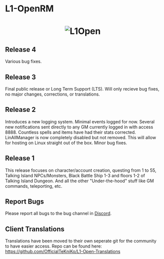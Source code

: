 # L1-OpenRM

<h1 align="center">

![L1Open](https://github.com/OfficialTeKniKo/L1-OpenRM/blob/main/data/img/L1OpenPromoIcon256a.png)

</h1>

## Release 4
Various bug fixes.

## Release 3
Final public release or Long Term Support (LTS). Will only recieve bug fixes, no major changes, corrections, or translations.

## Release 2
Introduces a new logging system. Minimal events logged for now. Several new notifications sent directly to any GM currently logged in with access 8888. Countless spells and items have had their stats corrected. LinAllManager is now completely disabled but not removed. This will allow for hosting on Linux straight out of the box. Minor bug fixes.

## Release 1
This release focuses on character/account creation, questing from 1 to 55, Talking Island NPCs/Monsters, Black Battle Ship 1-3 and floors 1-2 of Talking Island Dungeon. And all the other "Under-the-hood" stuff like GM commands, teleporting, etc.

## Report Bugs
Please report all bugs to the bug channel in <a href="https://discord.gg/BHBTnCw8Sy">Discord</a>.

## Client Translations
Translations have been moved to their own seperate git for the community to have easier access. Repo can be found here: https://github.com/OfficialTeKniKo/L1-Open-Translations

